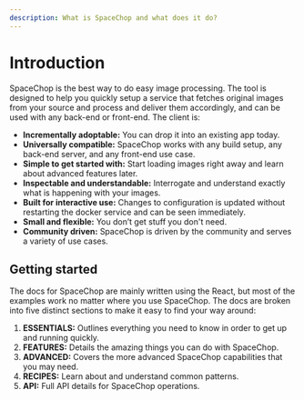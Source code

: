 ```yaml
---
description: What is SpaceChop and what does it do?
---
```


# Introduction

SpaceChop is the best way to do easy image processing. The tool is designed to help you quickly setup a service that fetches original images from your source and process and deliver them accordingly, and can be used with any back-end or front-end. The client is:

* **Incrementally adoptable:** You can drop it into an existing app today.
* **Universally compatible:** SpaceChop works with any build setup, any back-end server, and any front-end use case.
* **Simple to get started with:** Start loading images right away and learn about advanced features later.
* **Inspectable and understandable:** Interrogate and understand exactly what is happening with your images.
* **Built for interactive use:** Changes to configuration is updated without restarting the docker service and can be seen immediately.
* **Small and flexible:** You don’t get stuff you don't need.
* **Community driven:** SpaceChop is driven by the community and serves a variety of use cases.

## Getting started

The docs for SpaceChop are mainly written using the React, but most of the examples work no matter where you use SpaceChop. The docs are broken into five distinct sections to make it easy to find your way around:

1. **ESSENTIALS:** Outlines everything you need to know in order to get up and running quickly.
2. **FEATURES:** Details the amazing things you can do with SpaceChop.
3. **ADVANCED:** Covers the more advanced SpaceChop capabilities that you may need.
4. **RECIPES:** Learn about and understand common patterns.
5. **API:** Full API details for SpaceChop operations.

